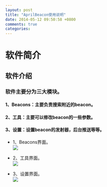 ```yaml
---
layout: post
title: "AprilBeacon使用说明"
date: 2014-05-12 09:50:58 +0800
comments: true
categories: 
---
```


# 软件简介
## 软件介绍
### 软件主要分为三大模块。 
#### 1、Beacons：主要负责搜索附近的beacon。
#### 2、工具：主要可以修改beacon的一些参数。 
#### 3、设置：设置beacon的发射器，后台推送等等。
- 1、Beacons界面。  
 ![](/Users/gongliang/octopress/source/images/AprilBeacon/beacons.png)  

- 2、工具界面。  
 ![](/Users/gongliang/octopress/source/images/AprilBeacon/tools.png)
   
- 3、设置界面。  
 ![](/Users/gongliang/octopress/source/images/AprilBeacon/tools-devices.png)
  
